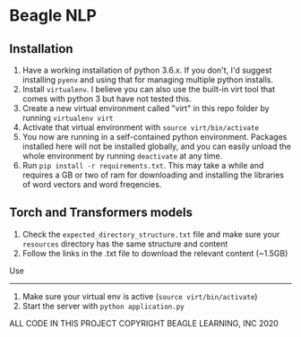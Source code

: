Beagle NLP
=========

Installation
------------
1. Have a working installation of python 3.6.x. If you don't, I'd suggest
installing `pyenv` and using that for managing multiple python installs.
2. Install `virtualenv`. I believe you can also use the built-in virt tool
that comes with python 3 but have not tested this.
3. Create a new virtual environment called "virt" in this repo folder by
running `virtualenv virt`
4. Activate that virtual environment with `source virt/bin/activate`
5. You now are running in a self-contained python environment. Packages
installed here will not be installed globally, and you can easily unload the
whole environment by running `deactivate` at any time.
5. Run `pip install -r requirements.txt`. This may take a while and requires a GB or two of ram for
downloading and installing the libraries of word vectors and word freqencies.

Torch and Transformers models
-----------------------------
1. Check the `expected_directory_structure.txt` file and make sure your `resources` 
directory has the same structure and content
2. Follow the links in the .txt file to download the relevant content (~1.5GB)

Use
___

1. Make sure your virtual env is active (`source virt/bin/activate`)
2. Start the server with `python application.py`


ALL CODE IN THIS PROJECT COPYRIGHT BEAGLE LEARNING, INC 2020
